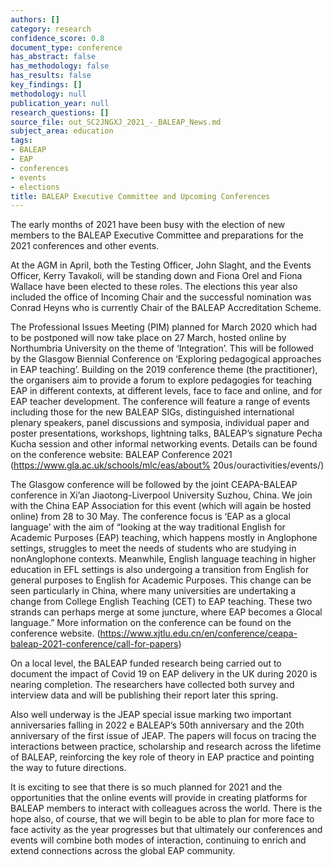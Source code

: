 ```yaml
---
authors: []
category: research
confidence_score: 0.8
document_type: conference
has_abstract: false
has_methodology: false
has_results: false
key_findings: []
methodology: null
publication_year: null
research_questions: []
source_file: out_SC2JNGXJ_2021_-_BALEAP_News.md
subject_area: education
tags:
- BALEAP
- EAP
- conferences
- events
- elections
title: BALEAP Executive Committee and Upcoming Conferences
---
```


The early months of 2021 have been busy with the election of new members to the BALEAP Executive Committee and preparations for the 2021 conferences and other events.

At the AGM in April, both the Testing Officer, John Slaght, and the Events Officer, Kerry Tavakoli, will be standing down and Fiona Orel and Fiona Wallace have been elected to these roles. The elections this year also included the office of Incoming Chair and the successful nomination was Conrad Heyns who is currently Chair of the BALEAP Accreditation Scheme.

The Professional Issues Meeting (PIM) planned for March 2020 which had to be postponed will now take place on 27 March, hosted online by Northumbria University on the theme of ‘Integration’. This will be followed by the Glasgow Biennial Conference on ‘Exploring pedagogical approaches in EAP teaching’. Building on the 2019 conference theme (the practitioner), the organisers aim to provide a forum to explore pedagogies for teaching EAP in different contexts, at different levels, face to face and online, and for EAP teacher development. The conference will feature a range of events including those for the new BALEAP SIGs, distinguished international plenary speakers, panel discussions and symposia, individual paper and poster presentations, workshops, lightning talks, BALEAP’s signature Pecha Kucha session and other informal networking events. Details can be found on the conference website: BALEAP Conference 2021 (https://www.gla.ac.uk/schools/mlc/eas/about% 20us/ouractivities/events/)

The Glasgow conference will be followed by the joint CEAPA-BALEAP conference in Xi’an Jiaotong-Liverpool University Suzhou, China. We join with the China EAP Association for this event (which will again be hosted online) from 28 to 30 May. The conference focus is ‘EAP as a glocal language’ with the aim of “looking at the way traditional English for Academic Purposes (EAP) teaching, which happens mostly in Anglophone settings, struggles to meet the needs of students who are studying in nonAnglophone contexts. Meanwhile, English language teaching in higher education in EFL settings is also undergoing a transition from English for general purposes to English for Academic Purposes. This change can be seen particularly in China, where many universities are undertaking a change from College English Teaching (CET) to EAP teaching. These two strands can perhaps merge at some juncture, where EAP becomes a Glocal language.” More information on the conference can be found on the conference website. (https://www.xjtlu.edu.cn/en/conference/ceapa-baleap-2021-conference/call-for-papers)

On a local level, the BALEAP funded research being carried out to document the impact of Covid 19 on EAP delivery in the UK during 2020 is nearing completion. The researchers have collected both survey and interview data and will be publishing their report later this spring.

Also well underway is the JEAP special issue marking two important anniversaries falling in 2022 e BALEAP’s 50th anniversary and the 20th anniversary of the first issue of JEAP. The papers will focus on tracing the interactions between practice, scholarship and research across the lifetime of BALEAP, reinforcing the key role of theory in EAP practice and pointing the way to future directions.

It is exciting to see that there is so much planned for 2021 and the opportunities that the online events will provide in creating platforms for BALEAP members to interact with colleagues across the world. There is the hope also, of course, that we will begin to be able to plan for more face to face activity as the year progresses but that ultimately our conferences and events will combine both modes of interaction, continuing to enrich and extend connections across the global EAP community.